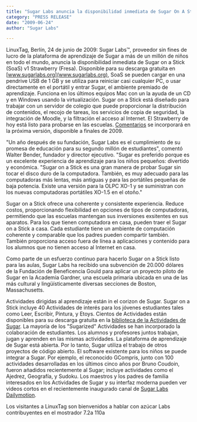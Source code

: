 ```yaml
---
title: "Sugar Labs anuncia la disponibilidad inmediata de Sugar On A Stick (Sugar en un pendrive). El plataforma de aprendizaje funciona en casi cualquier PC o portátil que hay en el aula."
category: "PRESS RELEASE"
date: "2009-06-24"
author: "Sugar Labs"

---
```

<!-- markdownlint-disable -->

LinuxTag, Berlín, 24 de junio de 2009: Sugar Labs™, proveedor sin fines de
lucro de la plataforma de aprendizaje de Sugar a más de un millón de niños en
todo el mundo, anuncia la disponibilidad inmediata de Sugar on a Stick (SoaS)
v1 Strawberry (Fresa). Disponible para su descarga gratuita en
[www.sugarlabs.org](www.sugarlabs.org), SoaS se pueden cargar en una pendrive
USB de 1 GB y se utiliza para reiniciar casi cualquier PC, o usar directamente
en el portátil y entrar Sugar, el ambiente premiado de aprendizaje. Funciona
en los últimos equipos Mac con un la ayuda de un CD y en Windows usando la
virtualización. Sugar on a Stick está diseñado para trabajar con un servidor
de colegio que puede proporcionar la distribución de contenidos, el recojo de
tareas, los servicios de copia de seguridad, la integración de Moodle, y la
filtración el acceso al Internet. El Strawberry de hoy está listo para
probarse en las escuelas. [Comentarios](mailto:feedback@sugarlabs.org) se
incorporará en la próxima versión, disponible a finales de 2009.

"Un año después de su fundación, Sugar Labs es el cumplimiento de su promesa
de educación para su segundo millón de estudiantes", comentó Walter Bender,
fundador y director ejecutivo. "Sugar es preferido porque es un excelente
experiencia de aprendizaje para los niños pequeños: divertido y económica.
"Sugar on a Stick es una gran manera de probar Sugar sin tocar el disco duro
de la computadora. También, es muy adecuado para las computadoras más lentas,
más antiguas y para las portátiles pequeñas de baja potencia. Existe una
versión para la OLPC XO-1 y se suministran con los nuevas computadoras
portátiles XO-1.5 en el otoño."

Sugar on a Stick ofrece una coherente y consistente experiencia. Reduce
costos, proporcionando flexibilidad en opciones de tipos de computadoras,
permitiendo que las escuelas mantengan sus inversiones exsitentes en sus
aparatos. Para los que tienen computadora en casa, pueden traer el Sugar on a
Stick a casa. Cada estudiante tiene un ambiente de computación coherente y
comparable que los padres pueden compartir también. También proporciona acceso
fuera de línea a aplicaciones y contenido para los alumnos que no tienen
acceso al Internet en casa.

Como parte de un esfuerzo continuo para hacerlo Sugar on a Stick listo para
las aulas, Sugar Labs ha recibido una subvención de 20.000 dólares de la
Fundación de Beneficencia Gould para aplicar un proyecto piloto de Sugar en la
Academia Gardner, una escuela primaria ubicada en una de las más cultural y
lingüísticamente diversas secciones de Boston, Massachusetts.

Actividades dirigidas al aprendizaje están in el corizon de Sugar. Sugar on a
Stick incluye 40 Actividades de interés para los jóvenes estudiantes tales
como Leer, Escribir, Pintura, y Etoys. Cientos de Actividades están
disponibles para su descarga gratuita en la [biblioteca de la Actividades de Sugar](http://activities.sugarlabs.org). La mayoría de los "Sugarized"
Actividades se han incorporado la colaboración de estudiantes. Los alumnos y
profesores juntos trabajan, jugan y aprenden en las mismas actividades. La
plataforma de aprendizaje de Sugar está abierta. Por lo tanto, Sugar utiliza
el trabajo de otros proyectos de código abierto. El software existente para
los niños se puede integrar a Sugar. Por ejemplo, el reconocido GCompris,
junto con 100 actividades desarrolladas en los últimos cinco años por Bruno
Coudoin, fueron añadidos recientemente al Sugar; incluye actividades como el
Ajedrez, Geografía, y Sudoku. Los maestros y los padres de familia interesados
en los Actividades de Sugar y su interfaz moderna pueden ver videos cortos en
el recientemente inaugurado canal de [Sugar Labs Dailymotion](http://www.dailymotion.com/sugarlabs).

Los visitantes a LinuxTag son bienvenidos a hablar con azúcar Labs
contribuyentes en el mostrador 7.2a 110a

